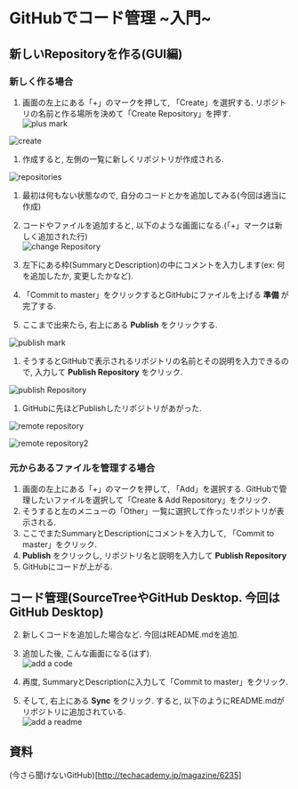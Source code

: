 # **GitHubでコード管理 ~入門~**
## **新しいRepositoryを作る(GUI編)**

### **新しく作る場合**
 1. 画面の左上にある「+」のマークを押して, 「Create」を選択する. リポジトリの名前と作る場所を決めて「Create Repository」を押す.   
 ![plus mark](https://gyazo.com/56a44df1251b4884bd4f6e84a78b1a6e.jpg)  

 ![create](https://gyazo.com/70091ab61fd1d8637da82cadbb62a89a.jpg)  
 1. 作成すると, 左側の一覧に新しくリポジトリが作成される.  

 ![repositories](https://gyazo.com/e2dfccab05e8701577184b19d31c3e65.jpg)  

 1. 最初は何もない状態なので, 自分のコードとかを追加してみる(今回は適当に作成)  
 1. コードやファイルを追加すると, 以下のような画面になる.(「+」マークは新しく追加された行)  
 ![change Repository](https://gyazo.com/7346baee27f111b635110febaedcbe04.jpg)  

 1. 左下にある枠(SummaryとDescription)の中にコメントを入力します(ex: 何を追加したか, 変更したかなど).  
 1. 「Commit to master」をクリックするとGitHubにファイルを上げる **準備** が完了する.  
 1. ここまで出来たら, 右上にある **Publish** をクリックする.  

 ![publish mark](https://gyazo.com/0ef4518dded3048e6897599ae1a89bbd.jpg)  

 1. そうするとGitHubで表示されるリポジトリの名前とその説明を入力できるので, 入力して **Publish Repository** をクリック.    

 ![publish Repository](https://gyazo.com/e7703d41b1b712fd6fb7759d04664843.jpg)   

 1. GitHubに先ほどPublishしたリポジトリがあがった.   

 ![remote repository](https://gyazo.com/22de1d953fe07e1d9137e1e3c125f20e.jpg)   

 ![remote repository2](https://gyazo.com/24eb9e313c32fe8f670c3e006688f17f.jpg)


### **元からあるファイルを管理する場合**
 1. 画面の左上にある「+」のマークを押して, 「Add」を選択する. GitHubで管理したいファイルを選択して「Create & Add Repository」をクリック.
 1. そうすると左のメニューの「Other」一覧に選択して作ったリポジトリが表示される.  
 1. ここでまたSummaryとDescriptionにコメントを入力して, 「Commit to master」をクリック.  
 1. **Publish** をクリックし, リポジトリ名と説明を入力して **Publish Repository**
 1. GitHubにコードが上がる.  


## コード管理(SourceTreeやGitHub Desktop. 今回はGitHub Desktop)
 2. 新しくコードを追加した場合など. 今回はREADME.mdを追加.  
 2. 追加した後, こんな画面になる(はず).  
 ![add a code](https://gyazo.com/91161592569748627d4c3461287d2356.jpg)  

 2. 再度, SummaryとDescriptionに入力して「Commit to master」をクリック.  
 2. そして, 右上にある **Sync** をクリック. すると, 以下のようにREADME.mdがリポジトリに追加されている.  
 ![add a readme](https://gyazo.com/51238999421118daebb86fa6f9c10db7.jpg)  


## 資料
(今さら聞けないGitHub)[http://techacademy.jp/magazine/6235]
